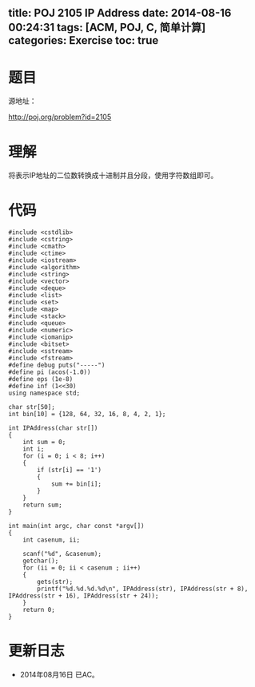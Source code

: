 title: POJ 2105 IP Address
date: 2014-08-16 00:24:31
tags: [ACM, POJ, C, 简单计算]
categories: Exercise
toc: true
---
# 题目
源地址：

http://poj.org/problem?id=2105

# 理解
将表示IP地址的二位数转换成十进制并且分段，使用字符数组即可。

<!-- more -->

# 代码
```#include <cstdio>
#include <cstdlib>
#include <cstring>
#include <cmath>
#include <ctime>
#include <iostream>
#include <algorithm>
#include <string>
#include <vector>
#include <deque>
#include <list>
#include <set>
#include <map>
#include <stack>
#include <queue>
#include <numeric>
#include <iomanip>
#include <bitset>
#include <sstream>
#include <fstream>
#define debug puts("-----")
#define pi (acos(-1.0))
#define eps (1e-8)
#define inf (1<<30)
using namespace std;

char str[50];
int bin[10] = {128, 64, 32, 16, 8, 4, 2, 1};

int IPAddress(char str[])
{
    int sum = 0;
    int i;
    for (i = 0; i < 8; i++)
    {
        if (str[i] == '1')
        {
            sum += bin[i];
        }
    }
    return sum;
}

int main(int argc, char const *argv[])
{
    int casenum, ii;

    scanf("%d", &casenum);
    getchar();
    for (ii = 0; ii < casenum ; ii++)
    {
        gets(str);
        printf("%d.%d.%d.%d\n", IPAddress(str), IPAddress(str + 8), IPAddress(str + 16), IPAddress(str + 24));
    }
    return 0;
}
```
# 更新日志
- 2014年08月16日 已AC。